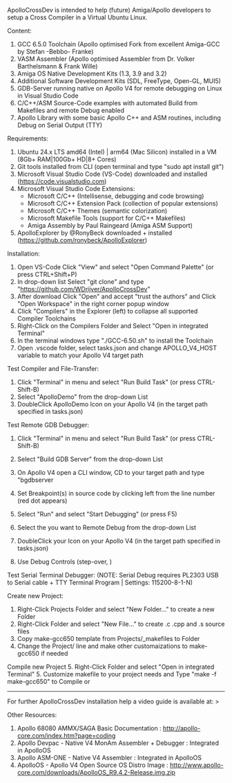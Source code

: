 ApolloCrossDev is intended to help (future) Amiga/Apollo developers to setup a Cross Compiler in a Virtual Ubuntu Linux.

Content:
1. GCC 6.5.0 Toolchain (Apollo optimised Fork from excellent Amiga-GCC by Stefan -Bebbo- Franke)
2. VASM Assembler (Apollo optimised Assembler from Dr. Volker Barthelsmann & Frank Wille) 
3. Amiga OS Native Development Kits (1.3, 3.9 and 3.2)
4. Additional Software Development Kits (SDL, FreeType, Open-GL, MUI5)
5. GDB-Server running native on Apollo V4 for remote debugging on Linux in Visual Studio Code
6. C/C++/ASM Source-Code examples with automated Build from Makefiles and remote Debug enabled
7. Apollo Library with some basic Apollo C++ and ASM routines, including Debug on Serial Output (TTY)

Requirements:
1. Ubuntu 24.x LTS amd64 (Intel) | arm64 (Mac Silicon) installed in a VM (8Gb+ RAM|100Gb+ HD|8+ Cores) 
2. Git tools installed from CLI (open terminal and type "sudo apt install git")
3. Microsoft Visual Studio Code (VS-Code) downloaded and installed (https://code.visualstudio.com)
4. Microsoft Visual Studio Code Extensions:
   - Microsoft C/C++ (Intellisense, debugging and code browsing)
   - Microsoft C/C++ Extension Pack (collection of popular extensions)
   - Microsoft C/C++ Themes (semantic colorization)
   - Microsoft Makefile Tools (support for C/C++ Makefiles)
   - Amiga Assembly by Paul Raingeard (Amiga ASM Support) 
5. ApolloExplorer by @RonyBeck downloaded + installed (https://github.com/ronybeck/ApolloExplorer)

Installation:
1. Open VS-Code Click "View" and select "Open Command Palette" (or press CTRL+Shift+P)
2. In drop-down list Select "git clone" and type "https://github.com/WDrijver/ApolloCrossDev"  
3. After download Click "Open" and accept "trust the authors" and Click "Open Workspace" in the right corner popup window
4. Click "Compilers" in the Explorer (left) to collapse all supported Compiler Toolchains
5. Right-Click on the Compilers Folder and Select "Open in integrated Terminal"
6. In the terminal windows type "./GCC-6.50.sh" to install the Toolchain
7. Open .vscode folder, select tasks.json and change APOLLO_V4_HOST variable to match your Apollo V4 target path

Test Compiler and File-Transfer:
1. Click "Terminal" in menu and select "Run Build Task" (or press CTRL-Shift-B)
2. Select "ApolloDemo" from the drop-down List
3. DoubleClick ApolloDemo Icon on your Apollo V4 (in the target path specified in tasks.json)

Test Remote GDB Debugger:
1. Click "Terminal" in menu and select "Run Build Task" (or press CTRL-Shift-B)
2. Select "Build GDB Server" from the drop-down List
3. On Apollo V4 open a CLI window, CD to your target path and type "bgdbserver 

3. Set Breakpoint(s) in <projectname> source code by clicking left from the line number (red dot appears)
4. Select "Run" and select "Start Debugging" (or press F5)
3. Select the <projectname> you want to Remote Debug from the drop-down List
4. DoubleClick your <projectname> Icon on your Apollo V4 (in the target path specified in tasks.json)
5. Use Debug Controls (step-over, )

Test Serial Terminal Debugger:
(NOTE: Serial Debug requires PL2303 USB to Serial cable + TTY Terminal Program | Settings: 115200-8-1-N)


Create new Project:
1. Right-Click Projects Folder and select "New Folder..." to create a new <projectname> Folder
2. Right-Click <projectname> Folder and select "New File..." to create .c .cpp and .s source files
3. Copy make-gcc650 template from Projects/_makefiles to <projectname> Folder
4. Change the Project/<projectname> line and make other customaizations to make-gcc650 if needed

Compile new Project
5. Right-Click <projectname> Folder and select "Open in integrated Terminal"
5. Customize makefile to your project needs and Type "make -f make-gcc650" to Compile or 

--------------------------------------------------------------------------------------------------------------------

For further ApolloCrossDev installation help a video guide is available at: <TODO>>

Other Resources:
1. Apollo 68080 AMMX/SAGA Basic Documentation            : http://apollo-core.com/index.htm?page=coding
2. Apollo Devpac - Native V4 MonAm Assembler + Debugger  : Integrated in ApolloOS
3. Apollo ASM-ONE - Native V4 Assembler                  : Integrated in ApolloOS
4. ApolloOS - Apollo V4 Open Source OS Distro Image      : http://www.apollo-core.com/downloads/ApolloOS_R9.4.2-Release.img.zip
